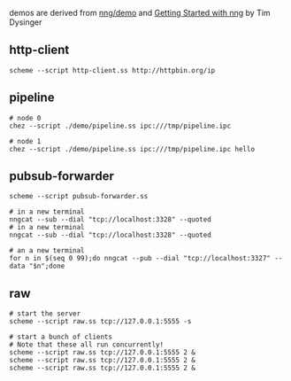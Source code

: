 demos are derived from [nng/demo](https://github.com/nanomsg/nng/tree/master/demo) and [Getting Started with nng](https://nanomsg.org/gettingstarted/nng/index.html) by Tim Dysinger

## http-client
```
scheme --script http-client.ss http://httpbin.org/ip
```

## pipeline
```
# node 0
chez --script ./demo/pipeline.ss ipc:///tmp/pipeline.ipc

# node 1
chez --script ./demo/pipeline.ss ipc:///tmp/pipeline.ipc hello
```

## pubsub-forwarder
```
scheme --script pubsub-forwarder.ss

# in a new terminal
nngcat --sub --dial "tcp://localhost:3328" --quoted
# in a new terminal
nngcat --sub --dial "tcp://localhost:3328" --quoted

# an a new terminal
for n in $(seq 0 99);do nngcat --pub --dial "tcp://localhost:3327" --data "$n";done
```

## raw
```
# start the server
scheme --script raw.ss tcp://127.0.0.1:5555 -s

# start a bunch of clients
# Note that these all run concurrently!
scheme --script raw.ss tcp://127.0.0.1:5555 2 &
scheme --script raw.ss tcp://127.0.0.1:5555 2 &
scheme --script raw.ss tcp://127.0.0.1:5555 2 &
```
